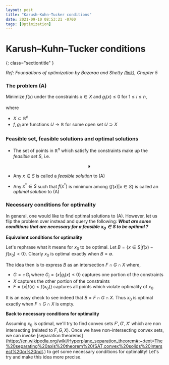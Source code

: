 ```yaml
---
layout: post
title: "Karush–Kuhn–Tucker conditions"
date: 2021-09-10 08:53:21 -0700
tags: [Optimization]
---
```



# Karush–Kuhn–Tucker conditions 
{: class="sectiontitle" }

*Ref: Foundations of optimization by Bazaraa and Shetty ([link](https://www.springer.com/gp/book/9783540076803)), Chapter 5*

### The problem (A)

Minimize $f(x)$ under the constraints $x\in X$ and $g_i(x) \leq 0$ for $1\leq i\leq n$,

where

- $X\subset \mathbb{R}^n$
- $f,g_i$ are functions $U\to \mathbb{R}$ for some open set $U\supset X$

### Feasible set, feasible solutions and optimal solutions

- The set of points in $\mathbb{R}^n$ which satisfy the constraints make up the *feasible set* $S$, i.e.

    $$⁍$$

- Any $x\in S$ is called a *feasible solution* to (A)
- Any $x^*\in S$ such that $f(x^*)$ is minimum among $\{f(x) | x\in S\}$ is called an *optimal solution* to (A)

### Necessary conditions for optimality

In general, one would like to find optimal solutions to (A). However, let us flip the problem over instead and query the following: ***What are some conditions that are necessary for a feasible $x_0\in S$ to be optimal ?***

**Equivalent conditions for optimality**

Let's rephrase what it means for $x_0$ to be optimal. Let $B = \{x\in S| f(x) - f(x_0) < 0\}$. Clearly $x_0$ is optimal exactly when $B=\emptyset$.

The idea then is to express $B$ as an intersection $F\cap G\cap X$ where,

- $G = \cap G_i$ where $G_i = \{ x | g_i(x) \leq 0\}$ captures one portion of the constraints
- $X$ captures the other portion of the constraints
- $F = \{ x | f(x) < f(x_0)\}$ captures all points which violate optimality of $x_0$

It is an easy check to see indeed that $B = F\cap G\cap X$. Thus $x_0$ is optimal exactly when $F\cap G\cap X$ is empty.

**Back to necessary conditions for optimality**

Assuming $x_0$ is optimal, we'll try to find convex sets $F', G', X'$ which are non intersecting (related to $F,G,X$). Once we have non-intersecting convex sets, we can invoke  [separation theorems](https://en.wikipedia.org/wiki/Hyperplane_separation_theorem#:~:text=The%20separating%20axis%20theorem%20(SAT,convex%20solids%20intersect%20or%20not.) to get some necessary conditions for optimality! Let's try and make this idea more precise.
